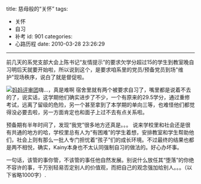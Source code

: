 title: 慈母般的“关怀”
tags:
  - 关怀
  - 自习
  - 补考
id: 901
categories:
  - 心路历程
date: 2010-03-28 23:26:29
---

前几天的系党支部大会上陈书记“友情提示”的要求欠学分超过15的学生到教室晚自习明后天就要开始啦，所以说到这个，是要求咱系里的党员/预备党员到场"维护"现场秩序，说白了就是督促啦。

[![](http://a.kainy.cn/201003/%E5%A6%88%E5%A6%88%E8%AF%84%E5%AE%A1%E5%9B%A2.jpg "妈妈评审团")](http://a.kainy.cn/201003/%E5%A6%88%E5%A6%88%E8%AF%84%E5%AE%A1%E5%9B%A2.jpg)嗨...，真是难啊 宿舍里就有两个被要求自习了，嘴里都是说着不去的了，说实话，这学期他们确实进步了不少，一个有原来的29.5学分，通过重修考试，远离了留级的危险，另一个甚至拿到了本学期的单向三等，也难怪他们都觉得没必要去啦，另一方面肯定也和面子上过不去有点关系啦。

预备期有半年时间了，发现“我党”很多地方还真是。。。 说来学校里和社会还是很有共通的地方的哈，学校里总有人为“有困难”的学生着想，安排教室和学生帮助他们，社会上则有那么一批人专门担忧着“孩子”们的成长环境。不过最终的结果也都是两不相悦，确实，Kainy本身也不太认同强制自习的做法的。好心办坏事。

一句话，该管的事你管，不该管的事任他自然发展。别说什么放任其“堕落”的你绝不容许的事，千万别轻易否定别人的价值观，而把自己的观念强加给别人。。。（以下省略1000字）.